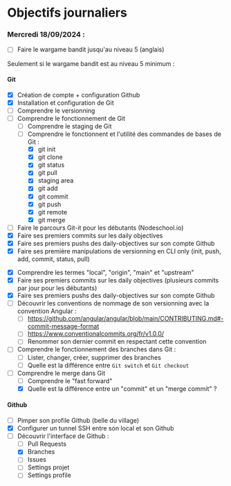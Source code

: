 # Objectifs journaliers

### Mercredi 18/09/2024 :

- [ ] Faire le wargame bandit jusqu'au niveau 5 (anglais)

Seulement si le wargame bandit est au niveau 5 minimum :

#### Git

- [x] Création de compte + configuration Github
- [x] Installation et configuration de Git
- [ ] Comprendre le versionning
- [ ] Comprendre le fonctionnement de Git
  - [ ] Comprendre le staging de Git
  - [ ] Comprendre le fonctionnent et l'utilité des commandes de bases de Git :
    - [x] git init
    <!-- permet d'initialiser un dépôt git -->
    - [x] git clone
    <!-- permet de cloner/duppliquer un projet sur le local -->
    - [x] git status
    <!-- permet de savoir quelles modifications sont en cours -->
    - [x] git pull
    <!-- permet de récupérer les modifications apportées au fichier -->
    - [x] staging area
    <!-- zone intermédiaire pour préparer les modifications avant de les enregistrer -->
    - [x] git add
    <!-- permet d'ajouter les modifications du fichier dans le staging area  -->
    - [x] git commit
    <!-- permet d'enregistrer les modifications ajoutées au staging area après un git add -->
    - [x] git push
    <!-- permet d'envoyer les modifications au fichier -->
    - [x] git remote
    <!-- permet de gérer les connexions entre le dépôt local et les dépôt distants -->
    - [x] git merge
    <!-- permet de combiner les modifications de branches dans le dépôt local -->

- [ ] Faire le parcours Git-it pour les débutants (Nodeschool.io)
- [x] Faire ses premiers commits sur les daily objectives
- [x] Faire ses premiers pushs des daily-objectives sur son compte Github
- [x] Faire ses première manipulations de versionning en CLI only (init, push, add, commit, status, pull)

* [x] Comprendre les termes "local", "origin", "main" et "upstream"
  <!-- local signifit ma machine -->
  <!-- origin est le nom utilisé pour faire référence au dépôt distant principal associé à mon dépot local -->
  <!-- main est la branche principale d'un dépot -->
  <!-- pour le cas du fork, upstream est le dépot d'origine qui a été forké -->
* [x] Faire ses premiers commits sur les daily objectives (plusieurs commits par jour pour les débutants)
* [x] Faire ses premiers pushs des daily-objectives sur son compte Github
* [ ] Découvrir les conventions de nommage de son versionning avec la convention Angular :
  - [ ] https://github.com/angular/angular/blob/main/CONTRIBUTING.md#-commit-message-format
  - [ ] https://www.conventionalcommits.org/fr/v1.0.0/
  - [ ] Renommer son dernier commit en respectant cette convention
* [ ] Comprendre le fonctionnement des branches dans Git :
  - [ ] Lister, changer, créer, supprimer des branches
  - [ ] Quelle est la différence entre `Git switch` et `Git checkout`
  <!-- git switch permet de changer de branche
  git checkout permet de créer une branche -->
* [ ] Comprendre le merge dans Git
  - [ ] Comprendre le "fast forward"
  - [x] Quelle est la différence entre un "commit" et un "merge commit" ?
  <!-- un commit est un enregistrement instantané du projet -->
  <!-- un merge commit enregistre l'intégration des modifications de branches lorsque celles-ci fusionnent ( merge ) -->

#### Github

- [ ] Pimper son profile Github (belle du village)
- [x] Configurer un tunnel SSH entre son local et son Github
- [ ] Découvrir l'interface de Github :
  - [ ] Pull Requests
  - [x] Branches
  <!-- le système de branches permet de travailler sur un même projet mais séparemment -->
  - [ ] Issues
  - [ ] Settings projet
  - [ ] Settings profile

  <!-- git est rapide car il enregistre que les modifications apportées au projet au lieu de recréer complétement le fichier -->
